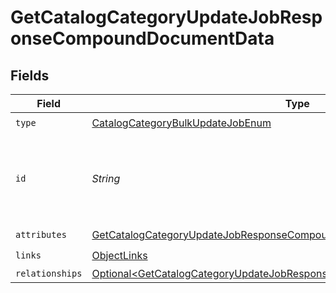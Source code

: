 # GetCatalogCategoryUpdateJobResponseCompoundDocumentData


## Fields

| Field                                                                                                                                                                      | Type                                                                                                                                                                       | Required                                                                                                                                                                   | Description                                                                                                                                                                |
| -------------------------------------------------------------------------------------------------------------------------------------------------------------------------- | -------------------------------------------------------------------------------------------------------------------------------------------------------------------------- | -------------------------------------------------------------------------------------------------------------------------------------------------------------------------- | -------------------------------------------------------------------------------------------------------------------------------------------------------------------------- |
| `type`                                                                                                                                                                     | [CatalogCategoryBulkUpdateJobEnum](../../models/components/CatalogCategoryBulkUpdateJobEnum.md)                                                                            | :heavy_check_mark:                                                                                                                                                         | N/A                                                                                                                                                                        |
| `id`                                                                                                                                                                       | *String*                                                                                                                                                                   | :heavy_check_mark:                                                                                                                                                         | Unique identifier for retrieving the job. Generated by Klaviyo.                                                                                                            |
| `attributes`                                                                                                                                                               | [GetCatalogCategoryUpdateJobResponseCompoundDocumentAttributes](../../models/components/GetCatalogCategoryUpdateJobResponseCompoundDocumentAttributes.md)                  | :heavy_check_mark:                                                                                                                                                         | N/A                                                                                                                                                                        |
| `links`                                                                                                                                                                    | [ObjectLinks](../../models/components/ObjectLinks.md)                                                                                                                      | :heavy_check_mark:                                                                                                                                                         | N/A                                                                                                                                                                        |
| `relationships`                                                                                                                                                            | [Optional\<GetCatalogCategoryUpdateJobResponseCompoundDocumentRelationships>](../../models/components/GetCatalogCategoryUpdateJobResponseCompoundDocumentRelationships.md) | :heavy_minus_sign:                                                                                                                                                         | N/A                                                                                                                                                                        |